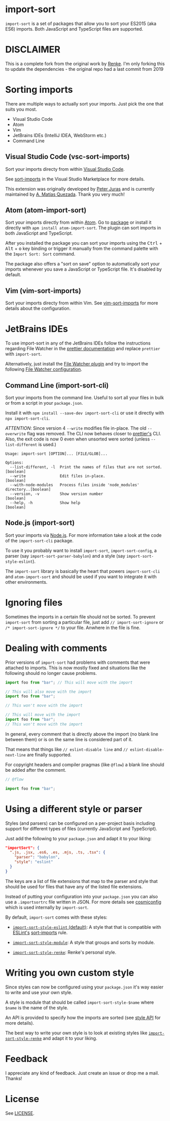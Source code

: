 # import-sort

`import-sort` is a set of packages that allow you to sort your ES2015 (aka ES6)
imports. Both JavaScript and TypeScript files are supported.

# DISCLAIMER

This is a complete fork from the original work by [Renke](https://github.com/renke). I'm only forking this to update the dependencies - the original repo had a last commit from 2019

# Sorting imports

There are multiple ways to actually sort your imports. Just pick the one that
suits you most.

- Visual Studio Code
- Atom
- Vim
- JetBrains IDEs (IntelliJ IDEA, WebStorm etc.)
- Command Line

## Visual Studio Code (vsc-sort-imports)

Sort your imports directy from within
[Visual Studio Code](https://code.visualstudio.com/).

See
[sort-imports](https://marketplace.visualstudio.com/items?itemName=amatiasq.sort-imports)
in the Visual Studio Marketplace for more details.

This extension was originally developed by
[Peter Juras](https://github.com/peterjuras) and is currently maintained by
[A. Matías Quezada](https://github.com/amatiasq). Thank you very much!

## Atom (atom-import-sort)

Sort your imports directly from within [Atom](https://atom.io/). Go to
[package](https://atom.io/packages/atom-import-sort) or install it directly with
`apm install atom-import-sort`. The plugin can sort imports in both JavaScript
and TypeScript.

After you installed the package you can sort your imports using the
<kbd>Ctrl</kbd> + <kbd>Alt</kbd> + <kbd>o</kbd> key binding or trigger it
manually from the command palette with the `Import Sort: Sort` command.

The package also offers a "sort on save" option to automatically sort your
imports whenever you save a JavaScript or TypeScript file. It's disabled by
default.

## Vim (vim-sort-imports)

Sort your imports directy from within Vim. See
[vim-sort-imports](https://github.com/ruanyl/vim-sort-imports) for more details
about the configuration.

# JetBrains IDEs

To use import-sort in any of the JetBrains IDEs follow the instructions regarding File Watcher in the
[prettier documentation](https://prettier.io/docs/en/webstorm.html) and replace `prettier` with `import-sort`.

Alternatively, just install the [File Watcher plugin](https://plugins.jetbrains.com/plugin/7177-file-watchers) and try
to import the following
[File Watcher configuration](https://gist.githubusercontent.com/renke/f08c6022a01a1465b025f83b82b3b028/raw/3eb3fd5f7dd6fc67f145c6a27ff1db6eb64c27bb/watchers.xml).

## Command Line (import-sort-cli)

Sort your imports from the command line. Useful to sort all your files in bulk
or from a script in your `package.json`.

Install it with `npm install --save-dev import-sort-cli` or use it directly with
`npx import-sort-cli`.

_ATTENTION_: Since version 4 `--write` modifies file in-place. The old
`--overwrite` flag was removed. The CLI now behaves closer to
[prettier's](https://github.com/prettier/prettier) CLI. Also, the exit code is
now 0 even when unsorted were sorted (unless `--list-different` is used.)

```
Usage: import-sort [OPTION]... [FILE/GLOB]...

Options:
  --list-different, -l  Print the names of files that are not sorted.  [boolean]
  --write               Edit files in-place.                           [boolean]
  --with-node-modules   Process files inside 'node_modules' directory..[boolean]
  --version, -v         Show version number                            [boolean]
  --help, -h            Show help                                      [boolean]
```

## Node.js (import-sort)

Sort your imports via [Node.js](https://nodejs.org/). For more information take
a look at the code of the `import-sort-cli` package.

To use it you probably want to install `import-sort`, `import-sort-config`, a
parser (say `import-sort-parser-babylon`) and a style (say
`import-sort-style-eslint`).

The `import-sort` library is basically the heart that powers `import-sort-cli`
and `atom-import-sort` and should be used if you want to integrate it with other
environments.

# Ignoring files

Sometimes the imports in a certain file should not be sorted. To prevent
`import-sort` from sorting a particular file, just add `// import-sort-ignore`
or `/* import-sort-ignore */` to your file. Anwhere in the file is fine.

# Dealing with comments

Prior versions of `import-sort` had problems with comments that were attached to
imports. This is now mostly fixed and situations like the following should no
longer cause problems.

```js
import foo from "bar"; // This will move with the import
```

```js
// This will also move with the import
import foo from "bar";
```

```js
// This won't move with the import

// This will move with the import
import foo from "bar";
// This won't move with the import
```

In general, every comment that is directly above the import (no blank line
between them) or is on the same line is considered part of it.

That means that things like `// eslint-disable line` and `// eslint-disable-next-line` are finally supported.

For copyright headers and compiler pragmas (like `@flow`) a blank line should be
added after the comment.

```js
// @flow

import foo from "bar";
```

# Using a different style or parser

Styles (and parsers) can be configured on a per-project basis including support
for different types of files (currently JavaScript and TypeScript).

Just add the following to your `package.json` and adapt it to your liking:

```json
"importSort": {
  ".js, .jsx, .es6, .es, .mjs, .ts, .tsx": {
    "parser": "babylon",
    "style": "eslint"
  }
}
```

The keys are a list of file extensions that map to the parser and style that
should be used for files that have any of the listed file extensions.

Instead of putting your configuration into your `package.json` you can also use
a `.importsortrc` file written in JSON. For more details see
[cosmiconfig](https://github.com/davidtheclark/cosmiconfig) which is used
internally by `import-sort`.

By default, `import-sort` comes with these styles:

- [`import-sort-style-eslint` (default)](packages/import-sort-style-eslint): A
  style that that is compatible with [ESLint's](http://eslint.org/)
  [sort-imports](http://eslint.org/docs/rules/sort-imports) rule.

- [`import-sort-style-module`](packages/import-sort-style-module): A style that
  groups and sorts by module.

- [`import-sort-style-renke`](packages/import-sort-style-renke): Renke's
  personal style.

# Writing you own custom style

Since styles can now be configured using your `package.json` it's way easier to
write and use your own style.

A style is module that should be called `import-sort-style-$name` where `$name`
is the name of the style.

An API is provided to specify how the imports are sorted (see
[style API](packages/import-sort-style/src/index.ts#L3) for more details).

The best way to write your own style is to look at existing styles like
[`import-sort-style-renke`](packages/import-sort-style-renke/src/index.ts) and
adapt it to your liking.

# Feedback

I appreciate any kind of feedback. Just create an issue or drop me a mail.
Thanks!

# License

See [LICENSE](LICENSE).
